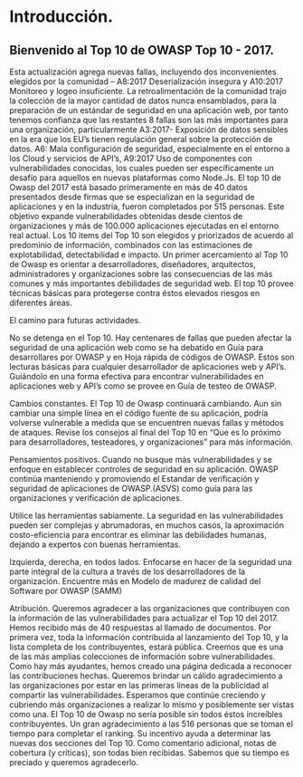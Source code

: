 # Introducción.
## Bienvenido al Top 10 de OWASP Top 10 - 2017.

Esta actualización agrega nuevas fallas, incluyendo dos inconvenientes elegidos por la comunidad – A8:2017 Deserialización insegura y A10:2017 Monitoreo y logeo insuficiente.
La retroalimentación de la comunidad trajo la colección de la mayor cantidad de datos nunca ensamblados, para la preparación de un estándar de seguridad en una aplicación web, por tanto tenemos confianza que las restantes 8 fallas son las más importantes para una organización, particularmente A3:2017- Exposición de datos sensibles en la era que los EU’s tienen regulación general sobre la protección de datos. A6: Mala configuración de seguridad, especialmente en el entorno a los Cloud y servicios de API’s, A9:2017 Uso de componentes con vulnerabilidades conocidas, los cuales pueden ser específicamente un desafío para aquellos en nuevas plataformas como Node.Js.
El top 10 de Owasp del 2017 está basado primeramente en más de 40 datos presentados desde firmas que se especializan en la seguridad de aplicaciones y en la industria, fueron completados por 515 personas.
Este objetivo expande vulnerabilidades obtenidas desde cientos de organizaciones y más de 100.000 aplicaciones ejecutadas en el entorno real actual. Los 10 items del Top 10 son elegidos y priorizados de acuerdo al predominio de información, combinados con las estimaciones de explotabilidad, detectabilidad e impacto.
Un primer acercamiento al Top 10 de Owasp es orientar a desarrolladores, diseñadores, arquitectos, administradores y organizaciones sobre las consecuencias de las más comunes y más importantes debilidades de seguridad web. El top 10 provee técnicas básicas para protegerse contra éstos elevados riesgos en diferentes áreas.

El camino para futuras actividades.

No se detenga en el Top 10. Hay centenares de fallas que pueden afectar la seguridad de una aplicación web como se ha debatido en Guía para desarrollares por OWASP  y en Hoja rápida de códigos de OWASP. Estos son lecturas básicas para cualquier desarrollador de aplicaciones web y API’s. Guiándolo en una forma efectiva para encontrar vulnerabilidades en aplicaciones web y API’s como se provee en Guía de testeo de  OWASP.

Cambios constantes. El Top 10 de Owasp continuará cambiando. Aun sin cambiar una simple línea en el código fuente de su aplicación, podría volverse vulnerable a medida que se encuentren nuevas fallas y métodos de ataques. Revise los consejos al final del Top 10 en “Que es lo próximo para desarrolladores, testeadores, y organizaciones” para más información.

Pensamientos positivos. Cuando no busque más vulnerabilidades y se enfoque en establecer controles de seguridad en su aplicación. OWASP continúa manteniendo y promoviendo el Estandar de verificación y seguridad de aplicaciones de OWASP.(ASVS) como guía para las organizaciones y verificación de aplicaciones.

Utilice las herramientas sabiamente. La seguridad en las vulnerabilidades pueden ser complejas y abrumadoras, en muchos casos, la aproximación costo-eficiencia para encontrar es eliminar las debilidades humanas, dejando a expertos con buenas herramientas.

Izquierda, derecha, en todos lados. Enfocarse en hacer de la seguridad una parte integral de la cultura a través de los desarrolladores de la organización. Encuentre más en Modelo de madurez de calidad del Software por OWASP (SAMM)


Atribución.
Queremos agradecer a las organizaciones que contribuyen con la información de las vulnerabilidades para actualizar el Top 10 del 2017. Hemos recibido más de 40 respuestas al llamado de documentos. Por primera vez, toda la información contribuida al lanzamiento del Top 10, y la lista completa de los contribuyentes, estará pública. Creemos que es una de las más amplias colecciones de información sobre vulnerabilidades.
Como hay más ayudantes, hemos creado una página dedicada a reconocer las contribuciones hechas. Queremos brindar un cálido agradecimiento a las organizaciones por estar en las primeras líneas de la publicidad al compartir las vulnerabilidades.
Esperamos que continúe creciendo y cubriendo más organizaciones a realizar lo mismo y posiblemente ser vistas como una. El Top 10 de Owasp no sería posible sin todos éstos increíbles contribuyentes.
Un gran agradecimiento a las 516 personas que se toman el tiempo para completar el ranking. Su incentivo ayuda a determinar las nuevas dos secciones del Top 10. Como comentario adicional, notas de cobertura (y críticas), son todas bien recibidas.
Sabemos que su tiempo es preciado y queremos agradecerlo.
